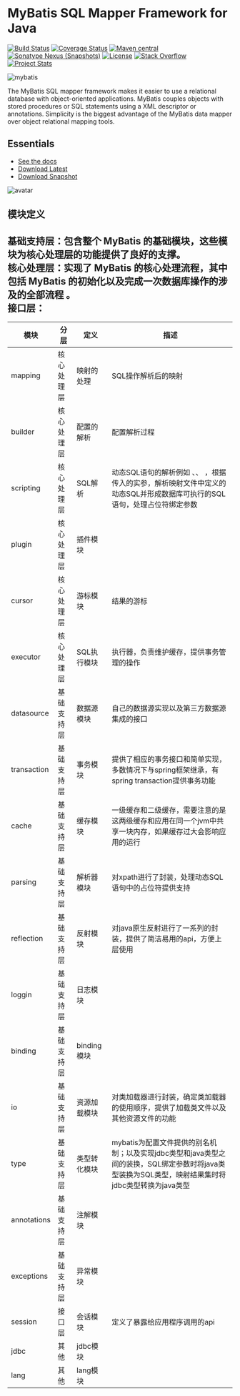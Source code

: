 MyBatis SQL Mapper Framework for Java
=====================================

[![Build Status](https://travis-ci.org/mybatis/mybatis-3.svg?branch=master)](https://travis-ci.org/mybatis/mybatis-3)
[![Coverage Status](https://coveralls.io/repos/mybatis/mybatis-3/badge.svg?branch=master&service=github)](https://coveralls.io/github/mybatis/mybatis-3?branch=master)
[![Maven central](https://maven-badges.herokuapp.com/maven-central/org.mybatis/mybatis/badge.svg)](https://maven-badges.herokuapp.com/maven-central/org.mybatis/mybatis)
[![Sonatype Nexus (Snapshots)](https://img.shields.io/nexus/s/https/oss.sonatype.org/org.mybatis/mybatis.svg)](https://oss.sonatype.org/content/repositories/snapshots/org/mybatis/mybatis)
[![License](http://img.shields.io/:license-apache-brightgreen.svg)](http://www.apache.org/licenses/LICENSE-2.0.html)
[![Stack Overflow](http://img.shields.io/:stack%20overflow-mybatis-brightgreen.svg)](http://stackoverflow.com/questions/tagged/mybatis)
[![Project Stats](https://www.openhub.net/p/mybatis/widgets/project_thin_badge.gif)](https://www.openhub.net/p/mybatis)

![mybatis](http://mybatis.github.io/images/mybatis-logo.png)

The MyBatis SQL mapper framework makes it easier to use a relational database with object-oriented applications.
MyBatis couples objects with stored procedures or SQL statements using a XML descriptor or annotations.
Simplicity is the biggest advantage of the MyBatis data mapper over object relational mapping tools.

Essentials
----------

* [See the docs](http://mybatis.github.io/mybatis-3)
* [Download Latest](https://github.com/mybatis/mybatis-3/releases)
* [Download Snapshot](https://oss.sonatype.org/content/repositories/snapshots/org/mybatis/mybatis/)


![avatar](http://static2.iocoder.cn/images/MyBatis/2020_01_04/04.png)

模块定义
-------
基础支持层：包含整个 MyBatis 的基础模块，这些模块为核心处理层的功能提供了良好的支撑。  
核心处理层：实现了 MyBatis 的核心处理流程，其中包括 MyBatis 的初始化以及完成一次数据库操作的涉及的全部流程 。  
接口层：  
---
 模块      | 分层       | 定义       | 描述 
-----------|------------|------------|------------
 mapping   | 核心处理层 | 映射的处理 |  SQL操作解析后的映射   
 builder   | 核心处理层 | 配置的解析   |  配置解析过程    
 scripting | 核心处理层 | SQL解析     |   动态SQL语句的解析例如 <where>、<if>、<foreach> ，根据传入的实参，解析映射文件中定义的动态SQL并形成数据库可执行的SQL语句，处理占位符绑定参数 
 plugin    | 核心处理层 | 插件模块   |     
 cursor    | 核心处理层 | 游标模块 |  结果的游标    
 executor  | 核心处理层 | SQL执行模块 |   执行器，负责维护缓存，提供事务管理的操作  
 datasource | 基础支持层 | 数据源模块 |  自己的数据源实现以及第三方数据源集成的接口   
 transaction | 基础支持层 | 事务模块 |  提供了相应的事务接口和简单实现，多数情况下与spring框架继承，有spring transaction提供事务功能    
 cache | 基础支持层 | 缓存模块 |  一级缓存和二级缓存，需要注意的是这两级缓存和应用在同一个jvm中共享一块内存，如果缓存过大会影响应用的运行   
 parsing | 基础支持层 | 解析器模块 |  对xpath进行了封装，处理动态SQL语句中的占位符提供支持   
 reflection | 基础支持层 | 反射模块 |  对java原生反射进行了一系列的封装，提供了简洁易用的api，方便上层使用   
 loggin | 基础支持层 | 日志模块 |     
 binding | 基础支持层 | binding 模块 |     
 io | 基础支持层 | 资源加载模块 |  对类加载器进行封装，确定类加载器的使用顺序，提供了加载类文件以及其他资源文件的功能   
 type | 基础支持层 | 类型转化模块 |  mybatis为配置文件提供的别名机制；以及实现jdbc类型和java类型之间的装换，SQL绑定参数时将java类型装换为SQL类型，映射结果集时将jdbc类型转换为java类型   
 annotations | 基础支持层 | 注解模块 |     
 exceptions | 基础支持层 | 异常模块 |     
 session | 接口层 | 会话模块 |   定义了暴露给应用程序调用的api  
 jdbc | 其他 | jdbc模块 |     
 lang | 其他 | lang模块 |     


	
